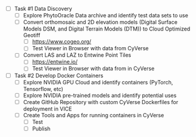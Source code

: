 - [ ] Task #1 Data Discovery
  - [ ] Explore PhytoOracle Data archive and identify test data sets to use
  - [ ] Convert orthomosaic and 2D elevation models (Digital Surface Models DSM, and Digital Terrain Models (DTM)) to Cloud Optimized Geotiff
    - [ ]   https://www.cogeo.org/
    - [ ]   Test Viewer in Browser with data from CyVerse
  - [ ] Convert LAS and LAZ to Entwine Point Tiles
    - [ ]  https://entwine.io/
    - [ ]  Test Viewer in Browser with data from in CyVerse 
- [ ] Task #2 Develop Docker Containers 
  - [ ] Explore NVIDIA GPU Cloud and identify containers (PyTorch, Tensorflow, etc) 
  - [ ] Explore NVIDIA pre-trained models and identify potential uses
  - [ ] Create GitHub Repository with custom CyVerse Dockerfiles for deployment in VICE
  - [ ] Create Tools and Apps for running containers in CyVerse
    - [ ] Test
    - [ ] Publish   
